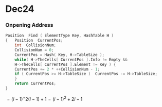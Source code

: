 # Dec24



### Onpening Address



```c
Position  Find ( ElementType Key, HashTable H ) 
{   Position  CurrentPos; 
    int  CollisionNum; 
    CollisionNum = 0; 
    CurrentPos = Hash( Key, H->TableSize ); 
    while( H->TheCells[ CurrentPos ].Info != Empty && 
	H->TheCells[ CurrentPos ].Element != Key ) { 
	CurrentPos += 2 * ++CollisionNum - 1; 
	if ( CurrentPos >= H->TableSize )  CurrentPos -= H->TableSize; 
    } 
    return CurrentPos; 
}
```

$=(i-1)^+2(i-1)+1=(i-1)^2+2i-1$

